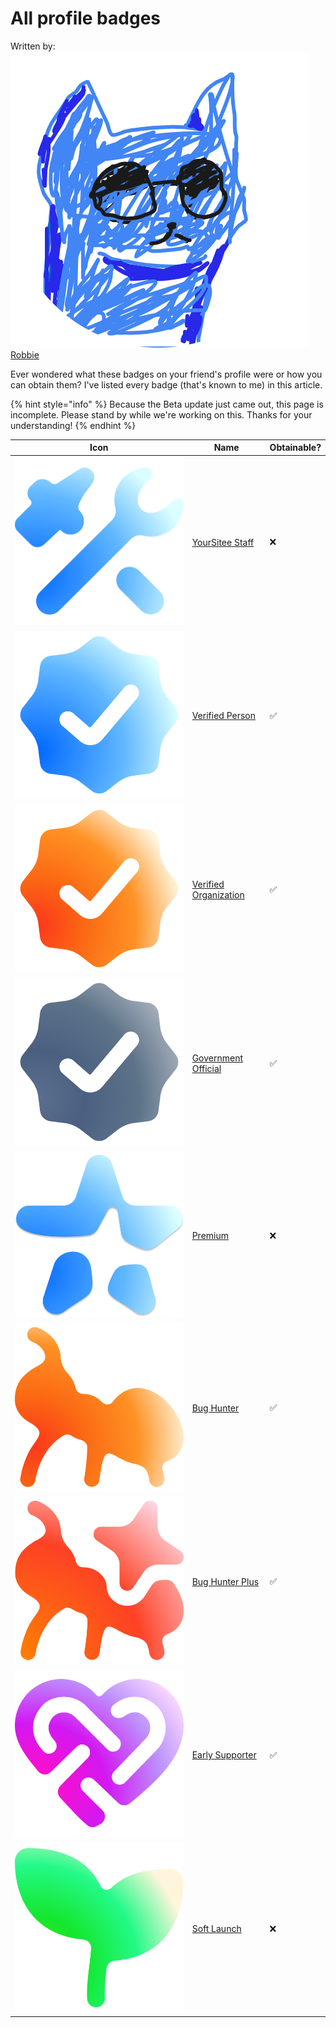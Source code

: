 # All profile badges

Written by: <img src="../../.gitbook/assets/contributors/robskan (2).png" alt="" data-size="line"> [Robbie](../../about/contributors.md#robskan-project-lead)

Ever wondered what these badges on your friend's profile were or how you can obtain them? I've listed every badge (that's known to me) in this article.

{% hint style="info" %}
Because the Beta update just came out, this page is incomplete. Please stand by while we're working on this. Thanks for your understanding!
{% endhint %}

| Icon                                                                              | Name                                                                                                   | Obtainable? |
| --------------------------------------------------------------------------------- | ------------------------------------------------------------------------------------------------------ | ----------- |
| ![:staff:](<../../.gitbook/assets/faq/all-profile-badges/yoursiteeStaff (1).png>) | [YourSitee Staff](https://yoursitee.xd.hu/faq/all-profile-badges/yoursitee-staff)                      | ❌           |
| ![:verified:](../../.gitbook/assets/faq/all-profile-badges/verified.png)          | [Verified Person](https://yoursitee.xd.hu/faq/all-profile-badges/verified#verified-person)             | ✅           |
| ![](../../.gitbook/assets/faq/all-profile-badges/verifiedOrg.png)                 | [Verified Organization](https://yoursitee.xd.hu/faq/all-profile-badges/verified#verified-organization) | ✅           |
| ![](../../.gitbook/assets/faq/all-profile-badges/governmentOfficial.png)          | [Government Official](https://yoursitee.xd.hu/faq/all-profile-badges/verified#government-official)     | ✅           |
| ![](../../.gitbook/assets/faq/all-profile-badges/premium.png)                     | [Premium](https://yoursitee.xd.hu/faq/all-profile-badges/premium)                                      | ❌           |
| ![](<../../.gitbook/assets/faq/all-profile-badges/bugHunter (1).png>)             | [Bug Hunter](https://yoursitee.xd.hu/faq/all-profile-badges/bug-hunter#bug-hunter)                     | ✅           |
| ![](../../.gitbook/assets/faq/all-profile-badges/bugHunterPlus.png)               | [Bug Hunter Plus](https://yoursitee.xd.hu/faq/all-profile-badges/bug-hunter#bug-hunter-plus)           | ✅           |
| ![](../../.gitbook/assets/faq/all-profile-badges/earlySupporter.png)              | [Early Supporter](https://yoursitee.xd.hu/faq/all-profile-badges/early-supporter)                      | ✅           |
| ![](../../.gitbook/assets/faq/all-profile-badges/softLaunch.png)                  | [Soft Launch](https://yoursitee.xd.hu/faq/all-profile-badges/soft-launch)                              | ❌           |

